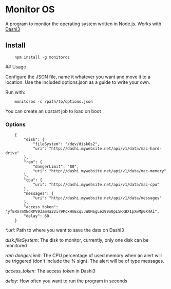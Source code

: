 # Monitor OS
A program to monitor the operating system written in Node.js. Works with [Dashi3](https://github.com/iiiepe/dashi3)

## Install

		npm install -g monitoros

## Usage

Configure the JSON file, name it whatever you want and move it to a location. Use the included options.json as a guide to write your own.

Run with:
		
		monitoros -c /path/to/options.json

You can create an upstart job to load on boot

### Options

		{
			"disk": {
				"fileSystem": "/dev/disk0s2",
				"uri": "http://dashi.mywebsite.net/api/v1/data/mac-hard-drive"
			},
			"ram": {
				"dangerLimit": "80",
				"uri": "http://dashi.mywebsite.net/api/v1/data/mac-memory"
			},
			"cpu": {
				"uri": "http://dashi.mywebsite.net/api/v1/data/mac-cpu"
			},
			"messages": {
				"uri": "http://dashi.mywebsite.net/api/v1/data/messages"
			},
			"access_token": "yfERm7mXNdRPV93am4a22ir9PcxHmExq5JW0H6gLez99o0pL5RRBX1pXwMp0X4Ai",
			"delay": 60
		}

_*.uri_: Path to where you want to save the data on Dashi3

_disk.fileSystem_: The disk to monitor, currently, only one disk can be monitored

_ram.dangerLimit_: The CPU percentage of used memory when an alert will be triggered (don't include the % sign). The alert will be of type messages.

_access_token_: The access token in Dashi3

_delay_: How often you want to run the program in seconds
